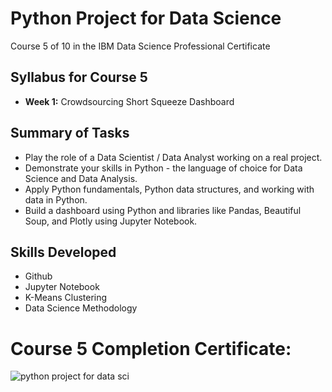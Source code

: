 # Python Project for Data Science
Course 5 of 10 in the IBM Data Science Professional Certificate
## Syllabus for Course 5
- **Week 1:** Crowdsourcing Short Squeeze Dashboard
## Summary of Tasks
- Play the role of a Data Scientist / Data Analyst working on a real project.
- Demonstrate your skills in Python - the language of choice for Data Science and Data Analysis.
- Apply Python fundamentals, Python data structures, and working with data in Python.
- Build a dashboard using Python and libraries like Pandas, Beautiful Soup, and Plotly using Jupyter Notebook.
## Skills Developed
- Github
- Jupyter Notebook
- K-Means Clustering
- Data Science Methodology
# Course 5 Completion Certificate:
![python project for data sci](https://github.com/KailaniBailey/IBM-Data-Science-Professional-Certificate/assets/158431578/d0993b3a-1bfc-48d1-907e-b76348d87100)
